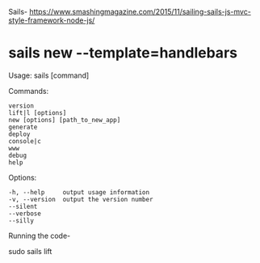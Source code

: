 Sails-
https://www.smashingmagazine.com/2015/11/sailing-sails-js-mvc-style-framework-node-js/

sails new <projectName> --template=handlebars
=======================================================

  Usage: sails [command]


  Commands:

    version
    lift|l [options]
    new [options] [path_to_new_app]
    generate
    deploy
    console|c
    www
    debug
    help

  Options:

    -h, --help     output usage information
    -v, --version  output the version number
    --silent
    --verbose
    --silly



Running the code-

sudo sails lift
